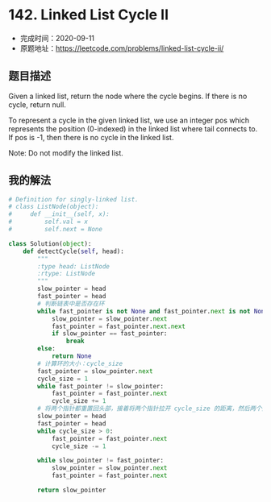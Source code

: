 # 142. Linked List Cycle II

- 完成时间：2020-09-11
- 原题地址：https://leetcode.com/problems/linked-list-cycle-ii/

## 题目描述

Given a linked list, return the node where the cycle begins. If there is no cycle, return null.

To represent a cycle in the given linked list, we use an integer pos which represents the position (0-indexed) in the linked list where tail connects to. If pos is -1, then there is no cycle in the linked list.

Note: Do not modify the linked list.

## 我的解法
```python
# Definition for singly-linked list.
# class ListNode(object):
#     def __init__(self, x):
#         self.val = x
#         self.next = None

class Solution(object):
    def detectCycle(self, head):
        """
        :type head: ListNode
        :rtype: ListNode
        """
        slow_pointer = head
        fast_pointer = head
        # 判断链表中是否存在环
        while fast_pointer is not None and fast_pointer.next is not None:
            slow_pointer = slow_pointer.next
            fast_pointer = fast_pointer.next.next
            if slow_pointer == fast_pointer:
                break
        else:
            return None
        # 计算环的大小：cycle_size
        fast_pointer = slow_pointer.next
        cycle_size = 1
        while fast_pointer != slow_pointer:
            fast_pointer = fast_pointer.next
            cycle_size += 1
        # 将两个指针都重置回头部，接着将两个指针拉开 cycle_size 的距离，然后两个指针一齐向前走，相遇的位置则为环的开始位置
        slow_pointer = head
        fast_pointer = head
        while cycle_size > 0:
            fast_pointer = fast_pointer.next
            cycle_size -= 1

        while slow_pointer != fast_pointer:
            slow_pointer = slow_pointer.next
            fast_pointer = fast_pointer.next

        return slow_pointer
```
